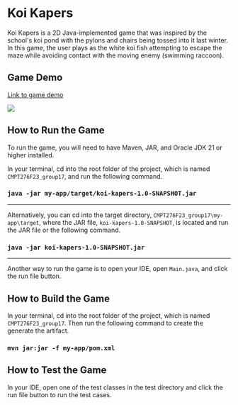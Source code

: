 # Koi Kapers
Koi Kapers is a 2D Java-implemented game that was inspired by the school's koi pond with the pylons and chairs being tossed into it last winter. In this game, the user plays as the white koi fish attempting to escape the maze while avoiding contact with the moving enemy (swimming raccoon).

## Game Demo
[Link to game demo](https://youtu.be/cZQ1i3oe57I)

![](https://github.com/sophiadt/koikapers/blob/main/media/phase4-video.gif)

## How to Run the Game
  To run the game, you will need to have Maven, JAR, and Oracle JDK 21 or higher installed.
  
  In your terminal, cd into the root folder of the project, which is named `CMPT276F23_group17`, and run the following command.
  ### `java -jar my-app/target/koi-kapers-1.0-SNAPSHOT.jar`
  ----
  Alternatively, you can cd into the target directory, `CMPT276F23_group17\my-app\target`, where the JAR file, `koi-kapers-1.0-SNAPSHOT`, is located and run the JAR file or the following command.
  ### ```java -jar koi-kapers-1.0-SNAPSHOT.jar```
  ----
  Another way to run the game is to open your IDE, open ```Main.java```, and click the run file button.

## How to Build the Game
  In your terminal, cd into the root folder of the project, which is named `CMPT276F23_group17`. Then run the following command to create the generate the artifact.
   ### `mvn jar:jar -f my-app/pom.xml`

## How to Test the Game
  In your IDE, open one of the test classes in the test directory and click the run file button to run the test cases.
  
